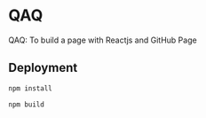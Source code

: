 # QAQ
QAQ: To build a page with Reactjs and GitHub Page

## Deployment
```bash
npm install
```
```bash
npm build
```
